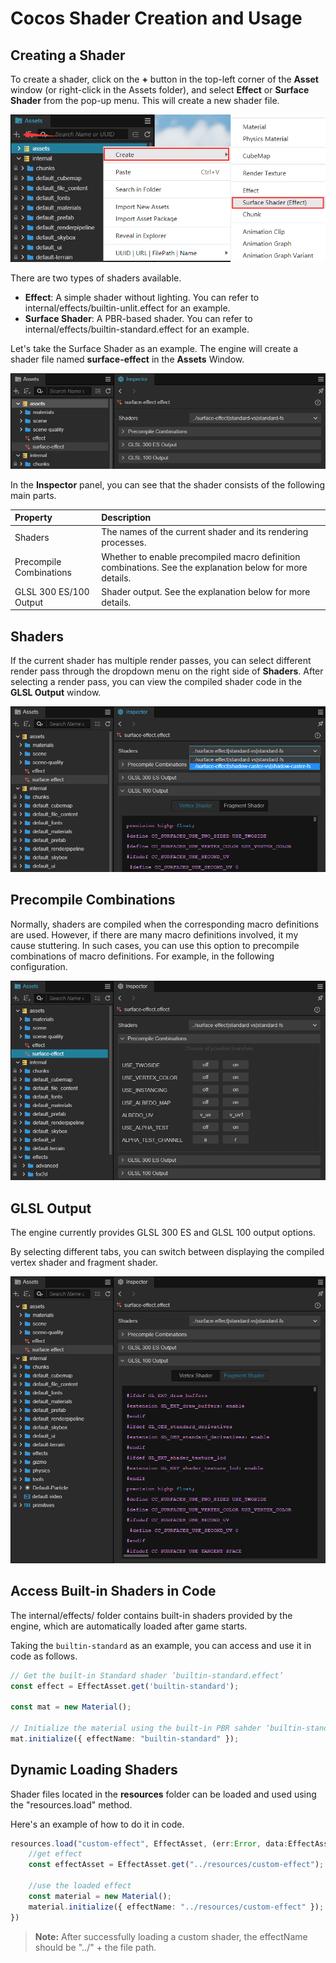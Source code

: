 # Cocos Shader Creation and Usage

## Creating a Shader

To create a shader, click on the **+** button in the top-left corner of the **Asset** window (or right-click in the Assets folder), and select **Effect** or **Surface Shader** from the pop-up menu. This will create a new shader file.

![1](img/create-effect.png)

There are two types of shaders available.
- **Effect**: A simple shader without lighting. You can refer to internal/effects/builtin-unlit.effect for an example.
- **Surface Shader**: A PBR-based shader. You can refer to internal/effects/builtin-standard.effect for an example.

Let's take the Surface Shader as an example. The engine will create a shader file named **surface-effect** in the **Assets** Window.

![image](img/new-effect.png)

In the **Inspector** panel, you can see that the shader consists of the following main parts.

| Property |Description|
| :-- | :-- |
|Shaders | The names of the current shader and its rendering processes.
| Precompile Combinations | Whether to enable precompiled macro definition combinations. See the explanation below for more details.
| GLSL 300 ES/100 Output | Shader output. See the explanation below for more details.

## Shaders

If the current shader has multiple render passes, you can select different render pass through the dropdown menu on the right side of **Shaders**. After selecting a render pass, you can view the compiled shader code in the **GLSL Output** window.

![render-pass](img/effect-pass.png)

## Precompile Combinations

Normally, shaders are compiled when the corresponding macro definitions are used. However, if there are many macro definitions involved, it my cause stuttering. In such cases, you can use this option to precompile combinations of macro definitions. For example, in the following configuration.

![image](./img/precompile.png)

## GLSL Output

The engine currently provides GLSL 300 ES and GLSL 100 output options.

By selecting different tabs, you can switch between displaying the compiled vertex shader and fragment shader.

![vs-fs-switch](img/change-vs-fs.png)

## Access Built-in Shaders in Code

The internal/effects/ folder contains built-in shaders provided by the engine, which are automatically loaded after game starts.

Taking the `builtin-standard` as an example, you can access and use it in code as follows.

```ts
// Get the built-in Standard shader ‘builtin-standard.effect’
const effect = EffectAsset.get('builtin-standard');

const mat = new Material();

// Initialize the material using the built-in PBR sahder ‘builtin-standard.effect’
mat.initialize({ effectName: "builtin-standard" });
```

## Dynamic Loading Shaders

Shader files located in the **resources** folder can be loaded and used using the "resources.load" method.

Here's an example of how to do it in code.

```ts
resources.load("custom-effect", EffectAsset, (err:Error, data:EffectAsset)=>{
    //get effect
    const effectAsset = EffectAsset.get("../resources/custom-effect");

    //use the loaded effect
    const material = new Material();
    material.initialize({ effectName: "../resources/custom-effect" });
})        
```

> **Note:** After successfully loading a custom shader, the effectName should be "../" + the file path.
